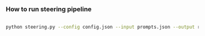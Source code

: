 ### How to run steering pipeline

```bash

python steering.py --config config.json --input prompts.json --output results.json

```